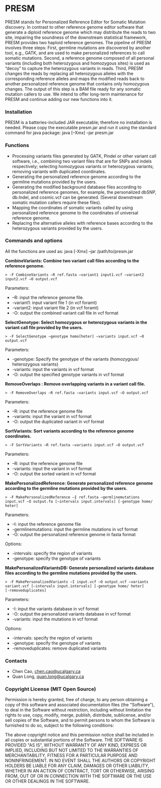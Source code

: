 # PRESM

PRESM stands for Personalized Reference Editor for Somatic Mutation discovery. In contrast to other reference genome editor software that generate a diploid reference genome which may distribute the reads to two site, impairing the soundness of the downstream statistical framework, PRESM provides two haploid reference genomes. The pipeline of PRESM involves three steps: First, germline mutations are discovered by another tool, e.g., GATK, and are used to make personalized references to call somatic mutations. Second, a reference genome composed of all personal variants (including both heterozygous and homozygous sites) is used as “decoy” to capture the heterozygous variants in reads. Third, PRESM changes the reads by replacing all heterozygous alleles with the corresponding reference alleles and maps the modified reads back to another personalized reference genome that contains only homozygous changes. The output of this step is a BAM file ready for any somatic mutation callers to use. We intend to offer long-term maintenance for PRESM and continue adding our new functions into it.

### Installation

PRESM is a batteries-included JAR executable; therefore no installation is needed. Please copy the executable presm.jar and run it using the standard command for java package:
java [–Xmx] –jar presm.jar

### Functions
* Processing variants files generated by GATK, Pindel or other variant call software, i.e., combining two variant files that are for SNPs and indels respectively; selecting homozygous variants or heterozygous variants; removing variants with duplicated coordinates.
* Generating the personalized reference genome according to the germline mutations provided by the users. 
* Generating the modified background database files according to personalized reference genomes, for example, the personalized dbSNP, db.Indel, and cosmic.vcf can be generated. (Several downstream somatic mutation callers require these files).
* Mapping the coordinates of somatic variants called by using personalized reference genome to the coordinates of universal
reference genome.
* Replacing the alternative alleles with reference bases according to the heterozygous variants provided by the users.

### Commands and options

All the functions are used as:
java [-Xmx] –jar /path/to/presm.jar <options>
  
  
**CombineVariants: Combine two variant call files according to the reference genome.**
```
> -F CombineVariants –R ref.fasta –variant1 input1.vcf –variant2 input2.vcf –O output.vcf
```
Parameters: 
* –R: input the reference genome file. 
* -variant1: input variant file 1 (in vcf foramt)
* -variant2: input variant file 2 (in vcf foramt)
* -O: output the combined variant call file in vcf format

**SelectGenotype: Select homozygous or heterozygous variants in the variant call file provided by the users.**
```
> -F SelectGenotype –genotype homo[heter] –variants input.vcf –O output.vcf
```
Parameters: 
* -genotype: Specify the genotype of the variants (homozygous/
heterozygous variants)
* -variants: input the variants in vcf format
* -O: output the specified genotype variants in vcf format

**RemoveOverlaps : Remove overlapping variants in a variant call file.**
```
> -F RemoveOverlaps –R ref.fasta –variants input.vcf –O output.vcf
```
Parameters: 
* –R: input the reference genome file
* -variants: input the variant in vcf format
* -O: output the duplicated variant in vcf format


**SortVariants: Sort variants according to the reference genome coordinates.**
```
> -F SortVariants –R ref.fasta –variants input.vcf –O output.vcf
```
Parameters: 
* –R: input the reference genome file
* -variants: input the variant in vcf format
* -O: output the sorted variant in vcf format




**MakePersonalizedReference: Generate personalized reference
genome according to the germline mutations provided by the users.**
```
> -F MakePersonalizedReference –I ref.fasta –germlinemutations input.vcf –O output.fa [–intervals input.intervals] [-genotype home/ heter]
```
Parameters: 
* –I: input the reference genome file
* -germlinemutations: input the germline mutations in vcf format
* -O: output the personalized reference genome in fasta format

Options:
* -intervals: specify the region of variants
* -genotype: specify the genotype of variants

**MakePersonalizedVariantsDB: Generate personalized variants database files according to the germline mutations provided by the
users.**
```
> -F MakePersonalizedVariants –I input.vcf –O output.vcf –variants
variant.vcf [–intervals input.intervals] [-genotype home/ heter]
[-removeduplicates]
```
Parameters: 
* -I: input the variants database in vcf format
* -O: output the personalized variants database in vcf format
* -variants: input the mutations in vcf format

Options:
* -intervals: specify the region of variants
* -genotype: specify the genotype of variants
* -removeduplicates: remove duplicated variants

### Contacts
* Chen Cao, chen.cao@ucalgary.ca
* Quan Long, quan.long@ucalgary.ca

### Copyright License (MIT Open Source)
Permission is hereby granted, free of charge, to any person obtaining a copy of this software and associated documentation files (the "Software"), to deal in the Software without restriction, including without limitation the rights to use, copy, modify, merge, publish, distribute, sublicense, and/or sell copies of the Software, and to permit persons to whom the Software is furnished to do so, subject to the following conditions: 

The above copyright notice and this permission notice shall be included in all copies or substantial portions of the Software.
THE SOFTWARE IS PROVIDED "AS IS", WITHOUT WARRANTY OF ANY KIND, EXPRESS OR IMPLIED, INCLUDING BUT NOT LIMITED TO THE WARRANTIES OF MERCHANTABILITY, FITNESS FOR A PARTICULAR PURPOSE AND NONINFRINGEMENT. IN NO EVENT SHALL THE AUTHORS OR COPYRIGHT HOLDERS BE LIABLE FOR ANY CLAIM, DAMAGES OR OTHER LIABILITY, WHETHER IN AN ACTION OF CONTRACT, TORT OR OTHERWISE, ARISING FROM, OUT OF OR IN CONNECTION WITH THE SOFTWARE OR THE USE OR OTHER DEALINGS IN THE SOFTWARE.
